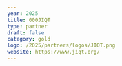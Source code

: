 ```yaml
---
year: 2025
title: 000JIQT
type: partner
draft: false
category: gold
logo: /2025/partners/logos/JIQT.png
website: https://www.jiqt.org/
---
```

